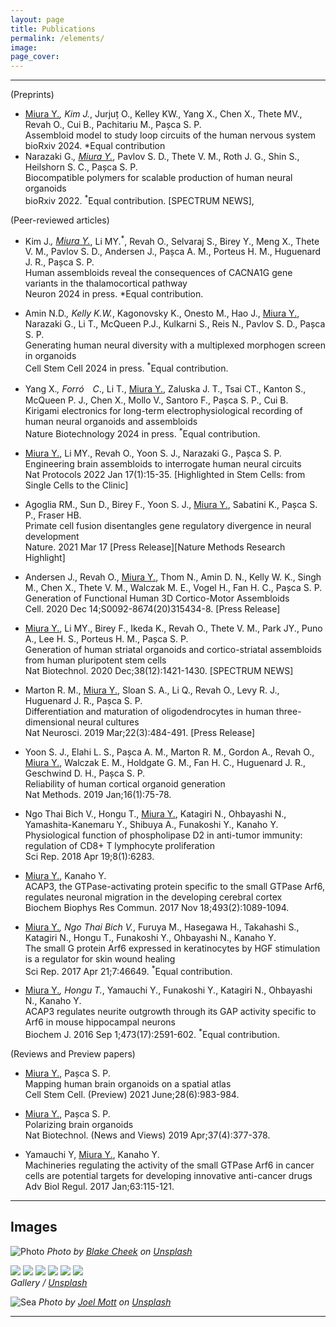 ```yaml
---
layout: page
title: Publications
permalink: /elements/
image:
page_cover:
---
```

***
(Preprints)

* <ins>Miura Y.</ins><sup>*</sup>, Kim J.<sup>*</sup>, Jurjuț O., Kelley KW., Yang X., Chen X., Thete MV., Revah O., Cui B., Pachitariu M., Pașca S. P.<br>
Assembloid model to study loop circuits of the human nervous system<br>
bioRxiv 2024. *Equal contribution
* Narazaki G.<sup>*</sup>, <ins>Miura Y.</ins><sup>*</sup>, Pavlov S. D., Thete V. M., Roth J. G., Shin S., Heilshorn S. C., Pașca S. P.<br>
Biocompatible polymers for scalable production of human neural organoids<br>
bioRxiv 2022. <sup>*</sup>Equal contribution. [SPECTRUM NEWS], 

(Peer-reviewed articles)
* Kim J.<sup>*</sup>, <ins>Miura Y.</ins><sup>*</sup>, Li MY.<sup>*</sup>, Revah O., Selvaraj S., Birey Y., Meng X., Thete V. M., Pavlov S. D., Andersen J., Pașca A. M., Porteus H. M., Huguenard J. R., Pașca S. P.<br>
Human assembloids reveal the consequences of CACNA1G gene variants in the thalamocortical pathway<br>
Neuron 2024 in press. *Equal contribution.

* Amin N.D.<sup>*</sup>, Kelly K.W.<sup>*</sup>, Kagonovsky K., Onesto M., Hao J., <ins>Miura Y.</ins>, Narazaki G., Li T., McQueen P.J., Kulkarni S., Reis N., Pavlov S. D., Pașca S. P.<br>
Generating human neural diversity with a multiplexed morphogen screen in organoids<br>
Cell Stem Cell 2024 in press. <sup>*</sup>Equal contribution.

* Yang X.<sup>*</sup>, Forró　C<sup>*</sup>., Li T., <ins>Miura Y.</ins>, Zaluska J. T., Tsai CT., Kanton S., McQueen P. J., Chen X., Mollo V., Santoro F., Pașca S. P., Cui B.<br>
Kirigami electronics for long-term electrophysiological recording of human neural organoids and assembloids<br>
Nature Biotechnology 2024 in press. <sup>*</sup>Equal contribution.

* <ins>Miura Y.</ins>, Li MY., Revah O., Yoon S. J., Narazaki G., Pașca S. P.<br>
Engineering brain assembloids to interrogate human neural circuits<br>
Nat Protocols 2022 Jan 17(1):15-35. [Highlighted in Stem Cells: from Single Cells to the Clinic]

* Agoglia RM., Sun D., Birey F., Yoon S. J., <ins>Miura Y.</ins>, Sabatini K., Pașca S. P., Fraser HB.<br>
Primate cell fusion disentangles gene regulatory divergence in neural development<br>
Nature. 2021 Mar 17 [Press Release][Nature Methods Research Highlight]

* Andersen J., Revah O., <ins>Miura Y.</ins>, Thom N., Amin D. N., Kelly W. K., Singh M., Chen X., Thete V. M., Walczak M. E., Vogel H., Fan H. C., Pașca S. P.<br>
Generation of Functional Human 3D Cortico-Motor Assembloids<br>
Cell. 2020 Dec 14;S0092-8674(20)315434-8. [Press Release]

* <ins>Miura Y.</ins>, Li MY., Birey F., Ikeda K., Revah O., Thete V. M., Park JY., Puno A., Lee H. S., Porteus H. M., Pașca S. P.<br>
Generation of human striatal organoids and cortico-striatal assembloids from human pluripotent stem cells<br>
Nat Biotechnol. 2020 Dec;38(12):1421-1430. [SPECTRUM NEWS]

* Marton R. M., <ins>Miura Y.</ins>, Sloan S. A., Li Q., Revah O., Levy R. J., Huguenard J. R., Pașca S. P.<br>
Differentiation and maturation of oligodendrocytes in human three-dimensional neural cultures<br>
Nat Neurosci. 2019 Mar;22(3):484-491. [Press Release]

* Yoon S. J., Elahi L. S., Pașca A. M., Marton R. M., Gordon A., Revah O., <ins>Miura Y.</ins>, Walczak E. M., Holdgate G. M., Fan H. C., Huguenard J. R., Geschwind D. H., Pașca S. P.<br>
Reliability of human cortical organoid generation<br>
Nat Methods. 2019 Jan;16(1):75-78.

* Ngo Thai Bich V., Hongu T., <ins>Miura Y.</ins>, Katagiri N., Ohbayashi N., Yamashita-Kanemaru Y., Shibuya A., Funakoshi Y., Kanaho Y.<br>
Physiological function of phospholipase D2 in anti-tumor immunity: regulation of CD8+ T lymphocyte proliferation<br>
Sci Rep. 2018 Apr 19;8(1):6283.

* <ins>Miura Y.</ins>, Kanaho Y.<br>
ACAP3, the GTPase-activating protein specific to the small GTPase Arf6, regulates neuronal migration in the developing cerebral cortex<br>
Biochem Biophys Res Commun. 2017 Nov 18;493(2):1089-1094.

* <ins>Miura Y.</ins><sup>*</sup>, Ngo Thai Bich V.<sup>*</sup>, Furuya M., Hasegawa H., Takahashi S., Katagiri N., Hongu T., Funakoshi Y., Ohbayashi N., Kanaho Y.<br>
The small G protein Arf6 expressed in keratinocytes by HGF stimulation is a regulator for skin wound healing<br>
Sci Rep. 2017 Apr 21;7:46649. <sup>*</sup>Equal contribution.

* <ins>Miura Y.</ins><sup>*</sup>, Hongu T.<sup>*</sup>, Yamauchi Y., Funakoshi Y., Katagiri N., Ohbayashi N., Kanaho Y.<br>
ACAP3 regulates neurite outgrowth through its GAP activity specific to Arf6 in mouse hippocampal neurons<br>
Biochem J. 2016 Sep 1;473(17):2591-602. <sup>*</sup>Equal contribution.

(Reviews and Preview papers)

* <ins>Miura Y.</ins>, Pașca S. P.<br>
Mapping human brain organoids on a spatial atlas<br>
Cell Stem Cell. (Preview) 2021 June;28(6):983-984.

* <ins>Miura Y.</ins>, Pașca S. P.<br>
Polarizing brain organoids<br>
Nat Biotechnol. (News and Views) 2019 Apr;37(4):377-378.

* Yamauchi Y, <ins>Miura Y.</ins>, Kanaho Y.<br>
Machineries regulating the activity of the small GTPase Arf6 in cancer cells are potential targets for developing innovative anti-cancer drugs<br>
Adv Biol Regul. 2017 Jan;63:115-121.

***

## Images

![Photo](/images/12-1.jpg#wide)
*Photo by [Blake Cheek](https://unsplash.com/photos/SiwWqSe8qrs) on [Unsplash](https://unsplash.com/)*

<div class="page__gallery__wrapper">
  <div class="page__gallery__images">
    <img src="/images/memories-1.jpg" loading="lazy">
    <img src="/images/memories-2.jpg" loading="lazy">
    <img src="/images/memories-3.jpg" loading="lazy">
    <img src="/images/memories-4.jpg" loading="lazy">
    <img src="/images/memories-5.jpg" loading="lazy">
    <img src="/images/memories-6.jpg" loading="lazy">
  </div>
  <em>Gallery / <a href="https://unsplash.com/" target="_blank">Unsplash</a></em>
</div>

![Sea](/images/memories-9.jpg)
*Photo by [Joel Mott](https://unsplash.com/photos/ImHttRUM2jE) on [Unsplash](https://unsplash.com/)*

***
